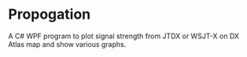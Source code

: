 # Propogation
A C#  WPF program to plot signal strength from JTDX or WSJT-X on DX Atlas map and show various graphs.
